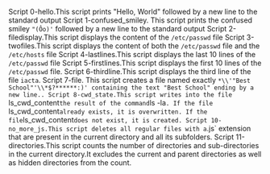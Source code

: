 Script 0-hello.This script prints "Hello, World" followed by a new line to the standard output
Script 1-confused_smiley. This script prints the confused smiley `"(Ôo)'` followed by a new line to the standard output
Script 2-filedisplay.This script displays the content of the `/etc/passwd` file
Script 3-twofiles.This script displays the content of both the `/etc/passwd` file and the `/etc/hosts` file
Script 4-lastlines.This script displays the last 10 lines of the `/etc/passwd` file
Script 5-firstlines.This script displays the first 10 lines of the `/etc/passwd` file.
Script 6-thirdline.This script displays the third line of the file `iacta`.
Script 7-file. This script creates a file named exactly `*\\'"Best School"'\\*$?******:)' containing the text "Best School" ending by a new line..
Script 8-cwd_state.This script writes into the file `ls_cwd_content` the result of the command `ls -la`. If the file `ls_cwd_content` already exists, it is overwritten. If the file `ls_cwd_content` does not exist, it is created.
Script 10-no_more_js.This script deletes all regular files with a `.js` extension that are present in the current directory and all its subfolders.
Script 11-directories.This script counts the number of directories and sub-directories in the current directory.It excludes the current and parent directories as well as hidden directories from the count.

